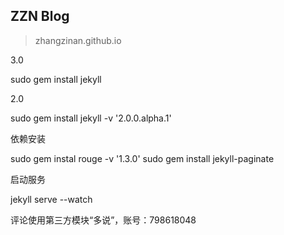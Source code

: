 <h2>ZZN Blog</h2>
<blockquote>zhangzinan.github.io</blockquote>

<p>3.0</p>
    sudo gem install jekyll

<p>2.0</p>
    sudo gem install jekyll -v '2.0.0.alpha.1'

<p>依赖安装</p>
    sudo gem instal rouge -v '1.3.0'
    sudo gem install jekyll-paginate

<p>启动服务</p>
    jekyll serve --watch
    
<p>评论使用第三方模块“多说”，账号：798618048</p>
